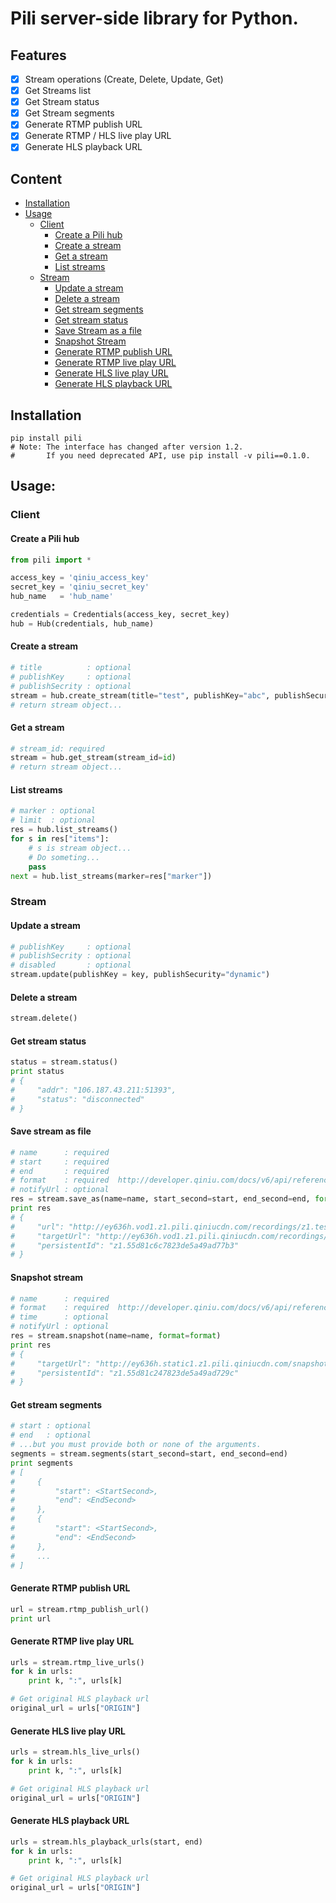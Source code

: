# Pili server-side library for Python.

## Features

- [x] Stream operations (Create, Delete, Update, Get)
- [x] Get Streams list
- [x] Get Stream status
- [x] Get Stream segments
- [x] Generate RTMP publish URL
- [x] Generate RTMP / HLS live play URL
- [x] Generate HLS playback URL

## Content

- [Installation](#installation)
- [Usage](#usage)
    - [Client](#hub)
        - [Create a Pili hub](#create-a-pili-hub)
        - [Create a stream](#create-a-stream)
        - [Get a stream](#get-a-stream)
        - [List streams](#list-streams)
    - [Stream](#stream)
        - [Update a stream](#update-a-stream)
        - [Delete a stream](#delete-a-stream)
        - [Get stream segments](#get-stream-segments)
        - [Get stream status](#get-stream-status)
        - [Save Stream as a file](#save-stream-as-file)
        - [Snapshot Stream](#snapshot-stream)
        - [Generate RTMP publish URL](#generate-rtmp-publish-url)
        - [Generate RTMP live play URL](#generate-rtmp-live-play-url)
        - [Generate HLS live play URL](#generate-hls-live-play-url)
        - [Generate HLS playback URL](#generate-hls-playback-url)

## Installation

```shell
pip install pili
# Note: The interface has changed after version 1.2.
#       If you need deprecated API, use pip install -v pili==0.1.0.
```

## Usage:

### Client

#### Create a Pili hub

```python
from pili import *

access_key = 'qiniu_access_key' 
secret_key = 'qiniu_secret_key'
hub_name   = 'hub_name'

credentials = Credentials(access_key, secret_key)
hub = Hub(credentials, hub_name)
```

#### Create a stream

```python
# title          : optional
# publishKey     : optional
# publishSecrity : optional
stream = hub.create_stream(title="test", publishKey="abc", publishSecurity="static")
# return stream object...
```

#### Get a stream

```python
# stream_id: required
stream = hub.get_stream(stream_id=id)
# return stream object...
```

#### List streams
```python
# marker : optional
# limit  : optional
res = hub.list_streams()
for s in res["items"]:
    # s is stream object...
    # Do someting...
    pass
next = hub.list_streams(marker=res["marker"])
```

### Stream

#### Update a stream
```python
# publishKey     : optional
# publishSecrity : optional
# disabled       : optional
stream.update(publishKey = key, publishSecurity="dynamic")
```

#### Delete a stream
```python
stream.delete()
```

#### Get stream status
```python
status = stream.status()
print status
# {
#     "addr": "106.187.43.211:51393",
#     "status": "disconnected"
# }
```

#### Save stream as file
```python
# name      : required
# start     : required
# end       : required
# format    : required  http://developer.qiniu.com/docs/v6/api/reference/fop/av/avthumb.html
# notifyUrl : optional 
res = stream.save_as(name=name, start_second=start, end_second=end, format=format)
print res
# {
#     "url": "http://ey636h.vod1.z1.pili.qiniucdn.com/recordings/z1.test-hub.55d81a72e3ba5723280000ec/videoName.m3u8",
#     "targetUrl": "http://ey636h.vod1.z1.pili.qiniucdn.com/recordings/z1.test-hub.55d81a72e3ba5723280000ec/videoName.mp4",
#     "persistentId": "z1.55d81c6c7823de5a49ad77b3"
# }
```

#### Snapshot stream
```python
# name      : required
# format    : required  http://developer.qiniu.com/docs/v6/api/reference/fop/av/avthumb.html
# time      : optional
# notifyUrl : optional 
res = stream.snapshot(name=name, format=format)
print res
# {
#     "targetUrl": "http://ey636h.static1.z1.pili.qiniucdn.com/snapshots/z1.test-hub.55d81a72e3ba5723280000ec/imageName.jpg",
#     "persistentId": "z1.55d81c247823de5a49ad729c"
# }
```

#### Get stream segments
```python
# start : optional
# end   : optional
# ...but you must provide both or none of the arguments.
segments = stream.segments(start_second=start, end_second=end)
print segments
# [
#     {
#         "start": <StartSecond>,
#         "end": <EndSecond>
#     },
#     {
#         "start": <StartSecond>,
#         "end": <EndSecond>
#     },
#     ...
# ]
```

#### Generate RTMP publish URL
```python
url = stream.rtmp_publish_url()
print url
```

#### Generate RTMP live play URL
```python
urls = stream.rtmp_live_urls()
for k in urls:
    print k, ":", urls[k]

# Get original HLS playback url
original_url = urls["ORIGIN"]
```

#### Generate HLS live play URL
```python
urls = stream.hls_live_urls()
for k in urls:
    print k, ":", urls[k]

# Get original HLS playback url
original_url = urls["ORIGIN"]
```
    
#### Generate HLS playback URL

```python
urls = stream.hls_playback_urls(start, end)
for k in urls:
    print k, ":", urls[k]

# Get original HLS playback url
original_url = urls["ORIGIN"]
```

